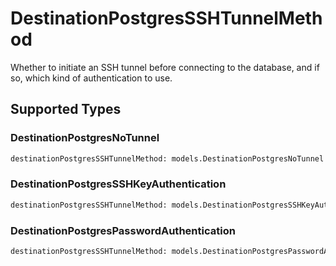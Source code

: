 # DestinationPostgresSSHTunnelMethod

Whether to initiate an SSH tunnel before connecting to the database, and if so, which kind of authentication to use.


## Supported Types

### DestinationPostgresNoTunnel

```python
destinationPostgresSSHTunnelMethod: models.DestinationPostgresNoTunnel = /* values here */
```

### DestinationPostgresSSHKeyAuthentication

```python
destinationPostgresSSHTunnelMethod: models.DestinationPostgresSSHKeyAuthentication = /* values here */
```

### DestinationPostgresPasswordAuthentication

```python
destinationPostgresSSHTunnelMethod: models.DestinationPostgresPasswordAuthentication = /* values here */
```

